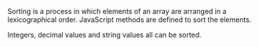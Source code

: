  Sorting is a process in which elements of an array are arranged in a lexicographical order.  JavaScript methods are defined to sort the elements. 
 
 Integers, decimal values and string values all can be sorted.
